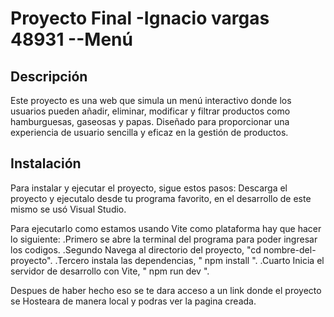# Proyecto Final -Ignacio vargas 48931 --Menú

## Descripción
 Este proyecto es una web que simula un menú interactivo donde los usuarios pueden añadir, eliminar, modificar y filtrar productos como hamburguesas, gaseosas y papas. 
 Diseñado para proporcionar una experiencia de usuario sencilla y eficaz en la gestión de productos.

## Instalación
Para instalar y ejecutar el proyecto, sigue estos pasos:
Descarga el proyecto y ejecutalo desde tu programa favorito, en el desarrollo de este mismo se usó Visual Studio.

  Para ejecutarlo como estamos usando Vite como plataforma hay que hacer lo siguiente:
       .Primero se abre la terminal del programa para poder ingresar los codigos.
       .Segundo Navega al directorio del proyecto, "cd nombre-del-proyecto".
       .Tercero instala las dependencias, " npm install ".
       .Cuarto Inicia el servidor de desarrollo con Vite, " npm run dev ".
       
  Despues de haber hecho eso se te dara acceso a un link donde el proyecto se Hosteara de manera local y podras ver la pagina creada.      

